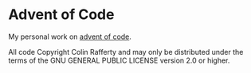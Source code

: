 # Advent of Code

My personal work on [advent of code](https://adventofcode.com). 

All code Copyright Colin Rafferty and may only be distributed under the terms of the GNU GENERAL PUBLIC LICENSE version 2.0 or higher.
